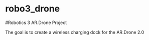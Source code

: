 robo3_drone
===========

#Robotics 3 AR.Drone Project

The goal is to create a wireless charging dock for the AR.Drone 2.0

